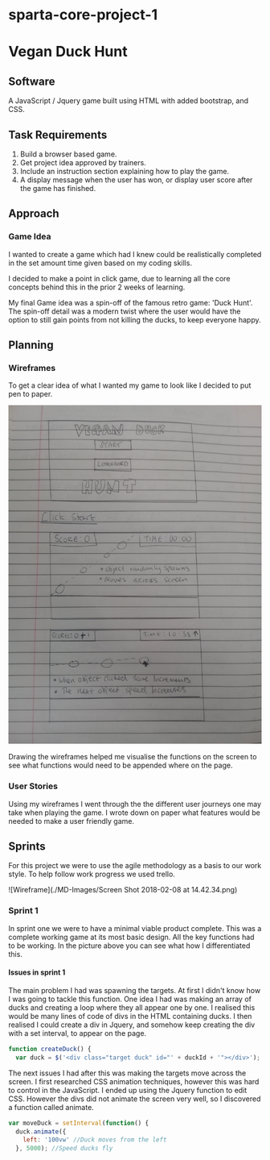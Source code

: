 # sparta-core-project-1

# Vegan Duck Hunt

## Software
A JavaScript / Jquery game built using HTML with added bootstrap, and CSS.

## Task Requirements
1. Build a browser based game.
2. Get project idea approved by trainers.
3. Include an instruction section explaining how to play the game.
4. A display message when the user has won, or display user score after the game has finished.

## Approach
### Game Idea
I wanted to create a game which had I knew could be realistically completed in the set amount time given based on my coding skills.

I decided to make a point in click game, due to learning all the core concepts behind this in the prior 2 weeks of learning.

My final Game idea was a spin-off of the famous retro game: 'Duck Hunt'. The spin-off detail was a modern twist where the user would have the option to still gain points from not killing the ducks, to keep everyone happy.

## Planning

### Wireframes
To get a clear idea of what I wanted my game to look like I decided to put pen to paper.

![Wireframe](./MD-Images/20180208_134908.jpg)

Drawing the wireframes helped me visualise the functions on the screen to see what functions would need to be appended where on the page.

### User Stories
Using my wireframes I went through the the different user journeys one may take when playing the game. I wrote down on paper what features would be needed to make a user friendly game.

## Sprints
For this project we were to use the agile methodology as a basis to our work style. To help follow work progress we used trello.

![Wireframe](./MD-Images/Screen Shot 2018-02-08 at 14.42.34.png)

### Sprint 1
In sprint one we were to have a minimal viable product complete. This was a complete working game at its most basic design. All the key functions had to be working. In the picture above you can see what how I differentiated this.

#### Issues in sprint 1
The main problem I had was spawning the targets. At first I didn't know how I was going to tackle this function. One idea I had was making an array of ducks and creating a loop where they all appear one by one. I realised this would be many lines of code of divs in the HTML containing ducks. I then realised I could create a div in Jquery, and somehow keep creating the div with a set interval, to appear on the page.

```javascript
function createDuck() {
  var duck = $('<div class="target duck" id="' + duckId + '"></div>');
```

The next issues I had after this was making the targets move across the screen. I first researched CSS animation techniques, however this was hard to control in the JavaScript. I ended up using the Jquery function to edit CSS. However the divs did not animate the screen very well, so I discovered a function called animate.

```JavaScript
var moveDuck = setInterval(function() {
  duck.animate({
    left: '100vw' //Duck moves from the left
  }, 5000); //Speed ducks fly
```
